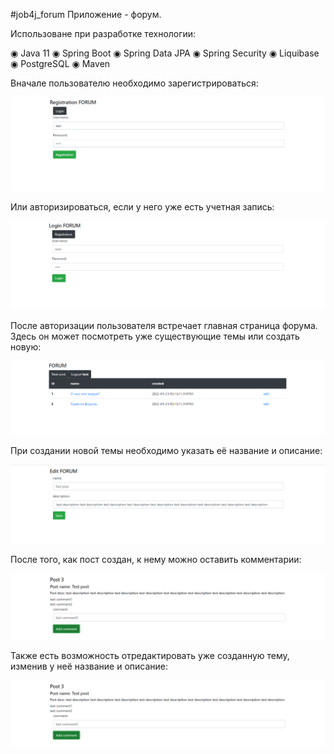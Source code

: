 #job4j_forum
Приложение - форум.

Использоване при разработке технологии:

◉ Java 11
◉ Spring Boot
◉ Spring Data JPA
◉ Spring Security
◉ Liquibase
◉ PostgreSQL
◉ Maven

Вначале пользователю необходимо зарегистрироваться:

![](images/2.png)

Или авторизироваться, если у него уже есть учетная запись:

![](images/1.png)

После авторизации пользователя встречает главная страница форума. Здесь он может посмотреть уже существующие темы или создать новую:

![](images/3.png)

При создании новой темы необходимо указать её название и описание:

![](images/4.png)

После того, как пост создан, к нему можно оставить комментарии:

![](images/5.png)

Также есть возможность отредактировать уже созданную тему, изменив у неё название и описание:

![](images/5.png)
